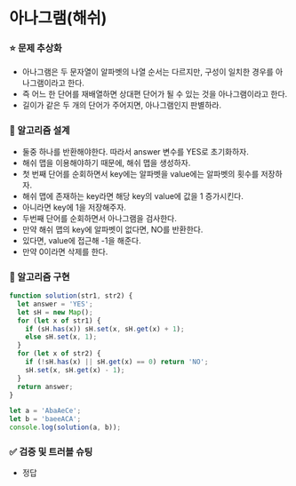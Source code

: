 # 아나그램(해쉬)

### ⭐ 문제 추상화

- 아나그램은 두 문자열이 알파벳의 나열 순서는 다르지만, 구성이 일치한 경우를 아나그램이라고 한다.
- 즉 어느 한 단어를 재배열하면 상대편 단어가 될 수 있는 것을 아나그램이라고 한다.
- 길이가 같은 두 개의 단어가 주어지면, 아나그램인지 판별하라.

### 🔧 알고리즘 설계

- 둘중 하나를 반환해야한다. 따라서 answer 변수를 YES로 초기화하자.
- 해쉬 맵을 이용해야하기 때문에, 해쉬 맵을 생성하자.
- 첫 번째 단어를 순회하면서 key에는 알파벳을 value에는 알파벳의 횟수를 저장하자.
- 해쉬 맵에 존재하는 key라면 해당 key의 value에 값을 1 증가시킨다.
- 아니라면 key에 1을 저장해주자.
- 두번째 단어를 순회하면서 아나그램을 검사한다.
- 만약 해쉬 맵의 key에 알파벳이 없다면, NO를 반환한다.
- 있다면, value에 접근해 -1을 해준다.
- 만약 0이라면 삭제를 한다.

### 🔨 알고리즘 구현

```js
function solution(str1, str2) {
  let answer = 'YES';
  let sH = new Map();
  for (let x of str1) {
    if (sH.has(x)) sH.set(x, sH.get(x) + 1);
    else sH.set(x, 1);
  }
  for (let x of str2) {
    if (!sH.has(x) || sH.get(x) == 0) return 'NO';
    sH.set(x, sH.get(x) - 1);
  }
  return answer;
}

let a = 'AbaAeCe';
let b = 'baeeACA';
console.log(solution(a, b));
```

### ✅ 검증 및 트러블 슈팅

- 정답
